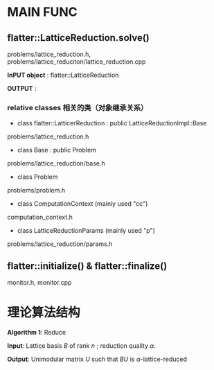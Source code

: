 # MAIN FUNC

## flatter::LatticeReduction.solve()

 problems/lattice_reduction.h, problems/lattice_reduciton/lattice_reduction.cpp

**InPUT object** : flatter::LatticeReduction

**OUTPUT** : 

### relative classes 相关的类（对象继承关系）

- class flatter::LatticerReduction : public LatticeReductionImpl::Base 

problems/lattice_reduction.h

- class Base : public Problem 

problems/lattice_reduction/base.h

- class Problem

problems/problem.h

- class ComputationContext (mainly used "cc")

computation_context.h

- class LatticeReductionParams (mainly used "p")

problems/lattice_reduction/params.h

## flatter::initialize() & flatter::finalize()

monitor.h, monitor.cpp

# 理论算法结构


**Algorithm 1**: Reduce

**Input**: Lattice basis $B$ of rank $n$ ; reduction quality $\alpha$.

**Output**: Unimodular matrix $U$ such that $BU$ is $\alpha$-lattice-reduced

